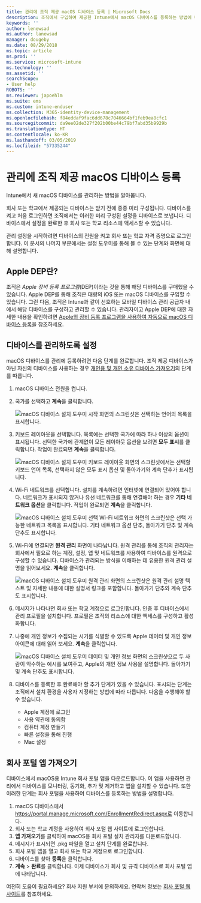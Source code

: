 ```yaml
---
title: 관리에 조직 제공 macOS 디바이스 등록 | Microsoft Docs
description: 조직에서 구입하여 제공한 Intune에서 macOS 디바이스를 등록하는 방법에 대해 설명합니다.
keywords: ''
author: lenewsad
ms.author: lanewsad
manager: dougeby
ms.date: 08/29/2018
ms.topic: article
ms.prod: ''
ms.service: microsoft-intune
ms.technology: ''
ms.assetid: ''
searchScope:
- User help
ROBOTS: ''
ms.reviewer: japoehlm
ms.suite: ems
ms.custom: intune-enduser
ms.collection: M365-identity-device-management
ms.openlocfilehash: f84eddaf9fac6dd678c7046664bf1feb9ea8cfc1
ms.sourcegitcommit: da9ee02de327f202b00be44c79bf7abd35b9929b
ms.translationtype: HT
ms.contentlocale: ko-KR
ms.lasthandoff: 03/05/2019
ms.locfileid: "57335244"
---
```

# <a name="enroll-your-organization-provided-macos-device-in-management"></a>관리에 조직 제공 macOS 디바이스 등록

Intune에서 새 macOS 디바이스를 관리하는 방법을 알아봅니다.  

회사 또는 학교에서 제공되는 디바이스는 받기 전에 종종 미리 구성됩니다. 디바이스를 켜고 처음 로그인하면 조직에서는 이러한 미리 구성된 설정을 디바이스로 보냅니다. 디바이스에서 설정을 완료한 후 회사 또는 학교 리소스에 액세스할 수 있습니다. 

관리 설정을 시작하려면 디바이스의 전원을 켜고 회사 또는 학교 자격 증명으로 로그인합니다. 이 문서의 나머지 부분에서는 설정 도우미를 통해 볼 수 있는 단계와 화면에 대해 설명합니다.   

## <a name="what-is-apple-dep"></a>Apple DEP란?
조직은 *Apple 장비 등록 프로그램*(DEP)이라는 것을 통해 해당 디바이스를 구매했을 수 있습니다. Apple DEP를 통해 조직은 대량의 iOS 또는 macOS 디바이스를 구입할 수 있습니다. 그런 다음, 조직은 Intune과 같이 선호하는 모바일 디바이스 관리 공급자 내에서 해당 디바이스를 구성하고 관리할 수 있습니다. 관리자이고 Apple DEP에 대한 자세한 내용을 확인하려면 [Apple의 장비 등록 프로그램을 사용하여 자동으로 macOS 디바이스 등록](https://docs.microsoft.com/intune/device-enrollment-program-enroll-macos)을 참조하세요.  

## <a name="get-your-device-managed"></a>디바이스를 관리하도록 설정 
macOS 디바이스를 관리에 등록하려면 다음 단계를 완료합니다. 조직 제공 디바이스가 아닌 자신의 디바이스를 사용하는 경우 [개인용 및 개인 소유 디바이스 가져오기](enroll-your-device-in-intune-macos-cp.md)의 단계를 따릅니다.  

1. macOS 디바이스 전원을 켭니다. 
2. 국가를 선택하고 **계속**을 클릭합니다.  

   ![macOS 디바이스 설치 도우미 시작 화면의 스크린샷은 선택하는 언어의 목록을 표시합니다.](./media/macos-dep-welcome-1808.png)   
3. 키보드 레이아웃을 선택합니다. 목록에는 선택한 국가에 따라 하나 이상의 옵션이 표시됩니다. 선택한 국가에 관계없이 모든 레이아웃 옵션을 보려면 **모두 표시**를 클릭합니다. 작업이 완료되면 **계속**을 클릭합니다.  

   ![macOS 디바이스 설치 도우미 키보드 레이아웃 화면의 스크린샷에서는 선택할 키보드 언어 목록, 선택하지 않은 모두 표시 옵션 및 돌아가기와 계속 단추가 표시됩니다.](./media/macos-dep-keyboard-1808.png)  
4. Wi-Fi 네트워크를 선택합니다. 설치를 계속하려면 인터넷에 연결되어 있어야 합니다. 네트워크가 표시되지 않거나 유선 네트워크를 통해 연결해야 하는 경우 **기타 네트워크 옵션**을 클릭합니다. 작업이 완료되면 **계속**을 클릭합니다.  

   ![macOS 디바이스 설치 도우미 선택 Wi-Fi 네트워크 화면의 스크린샷은 선택 가능한 네트워크 목록을 표시합니다. 기타 네트워크 옵션 단추, 돌아가기 단추 및 계속 단추도 표시합니다.](./media/macos-dep-wifi-1808.png)  
5. Wi-Fi에 연결되면 **원격 관리** 화면이 나타납니다. 원격 관리를 통해 조직의 관리자는 회사에서 필요로 하는 계정, 설정, 앱 및 네트워크를 사용하여 디바이스를 원격으로 구성할 수 있습니다. 디바이스가 관리되는 방식을 이해하는 데 유용한 원격 관리 설명을 읽어보세요. **계속**을 클릭합니다.  

   ![macOS 디바이스 설치 도우미 원격 관리 화면의 스크린샷은 원격 관리 설명 텍스트 및 자세한 내용에 대한 설명서 링크를 포함합니다. 돌아가기 단추와 계속 단추도 표시합니다.](./media/macos-dep-remote-management-1-1808.png)  
6. 메시지가 나타나면 회사 또는 학교 계정으로 로그인합니다. 인증 후 디바이스에서 관리 프로필을 설치합니다. 프로필은 조직의 리소스에 대한 액세스를 구성하고 활성화합니다.  
7. 나중에 개인 정보가 수집되는 시기를 식별할 수 있도록 Apple 데이터 및 개인 정보 아이콘에 대해 읽어 보세요. **계속**을 클릭합니다.  

   ![macOS 디바이스 설치 도우미 데이터 및 개인 정보 화면의 스크린샷으로 두 사람이 악수하는 예시를 보여주고, Apple의 개인 정보 사용을 설명합니다. 돌아가기 및 계속 단추도 표시합니다.](./media/macos-dep-apple-data-privacy-1808.png)  
8. 디바이스를 등록한 후 완료해야 할 추가 단계가 있을 수 있습니다. 표시되는 단계는 조직에서 설치 환경을 사용자 지정하는 방법에 따라 다릅니다. 다음을 수행해야 할 수 있습니다.
    * Apple 계정에 로그인
    * 사용 약관에 동의함
    * 컴퓨터 계정 만들기
    * 빠른 설정을 통해 진행
    * Mac 설정  
## <a name="get-the-company-portal-app"></a>회사 포털 앱 가져오기      
디바이스에서 macOS용 Intune 회사 포털 앱을 다운로드합니다. 이 앱을 사용하면 관리에서 디바이스를 모니터링, 동기화, 추가 및 제거하고 앱을 설치할 수 있습니다. 또한 이러한 단계는 회사 포털을 사용하여 디바이스를 등록하는 방법을 설명합니다.  
1. macOS 디바이스에서 https://portal.manage.microsoft.com/EnrollmentRedirect.aspx로 이동합니다.
2. 회사 또는 학교 계정을 사용하여 회사 포털 웹 사이트에 로그인합니다. 
3. **앱 가져오기**를 클릭하여 macOS용 회사 포털 설치 관리자를 다운로드합니다.
4. 메시지가 표시되면 .pkg 파일을 열고 설치 단계를 완료합니다.
4. 회사 포털 앱을 열고 회사 또는 학교 계정으로 로그인합니다.
5. 디바이스를 찾아 **등록**을 클릭합니다.
6. **계속** > **완료**를 클릭합니다. 이제 디바이스가 회사 및 규격 디바이스로 회사 포털 앱에 나타납니다.

여전히 도움이 필요하세요? 회사 지원 부서에 문의하세요. 연락처 정보는 [회사 포털 웹 사이트](https://go.microsoft.com/fwlink/?linkid=2010980)를 참조하세요.
